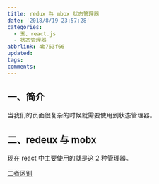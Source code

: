 ```yaml
---
title: redux 与 mbox 状态管理器
date: '2018/8/19 23:57:28'
categories:
  - 五、react.js
  - 状态管理器
abbrlink: 4b763f66
updated:
tags:
comments:
---
```


## 一、简介

当我们的页面很复杂的时候就需要使用到状态管理器。

## 二、redeux 与 mobx

现在 react 中主要使用的就是这 2 种管理器。

[二者区别](https://github.com/sunyongjian/blog/issues/36)